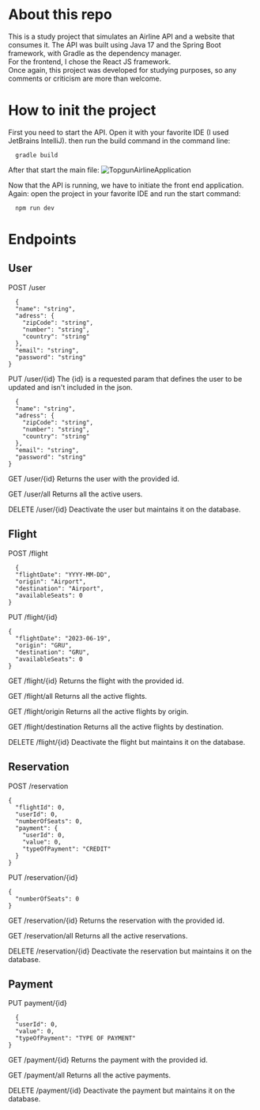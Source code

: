 ﻿# About this repo

This is a study project that simulates an Airline API and a website that consumes it. The API was built using Java 17 and the Spring Boot framework, with Gradle as the dependency manager.  
For the frontend, I chose the React JS framework.  
Once again, this project was developed for studying purposes, so any comments or criticism are more than welcome.  

# How to init the project

First you need to start the API. Open it with your favorite IDE (I used JetBrains IntelliJ). then run the build command in the command line:
```console
  gradle build
```

After that start the main file:
![TopgunAirlineApplication](https://freeimage.host/i/HPdYWFe)

Now that the API is running, we have to initiate the front end application.  
Again: open the project in your favorite IDE and run the start command:

```console
  npm run dev
```

# Endpoints

## User

POST /user
```console
  {
  "name": "string",
  "adress": {
    "zipCode": "string",
    "number": "string",
    "country": "string"
  },
  "email": "string",
  "password": "string"
}
```
PUT /user/{id}
The {id} is a requested param that defines the user to be updated and isn't included in the json. 
```console
  {
  "name": "string",
  "adress": {
    "zipCode": "string",
    "number": "string",
    "country": "string"
  },
  "email": "string",
  "password": "string"
}
```

GET /user/{id}
Returns the user with the provided id.

GET /user/all
Returns all the active users.

DELETE /user/{id}
Deactivate the user but maintains it on the database.

## Flight

POST /flight
```console
  {
  "flightDate": "YYYY-MM-DD",
  "origin": "Airport",
  "destination": "Airport",
  "availableSeats": 0
}
```

PUT /flight/{id}
```console
{
  "flightDate": "2023-06-19",
  "origin": "GRU",
  "destination": "GRU",
  "availableSeats": 0
}
```

GET /flight/{id}
Returns the flight with the provided id.

GET /flight/all
Returns all the active flights.

GET /flight/origin
Returns all the active flights by origin.

GET /flight/destination
Returns all the active flights by destination.

DELETE /flight/{id}
Deactivate the flight but maintains it on the database.

## Reservation

POST /reservation
```console
{
  "flightId": 0,
  "userId": 0,
  "numberOfSeats": 0,
  "payment": {
    "userId": 0,
    "value": 0,
    "typeOfPayment": "CREDIT"
  }
}
```

PUT /reservation/{id}
```console
{
  "numberOfSeats": 0
}
```

GET /reservation/{id} 
Returns the reservation with the provided id.

GET /reservation/all
Returns all the active reservations.

DELETE /reservation/{id}
Deactivate the reservation but maintains it on the database.

## Payment 

PUT payment/{id}

```console
  {
  "userId": 0,
  "value": 0,
  "typeOfPayment": "TYPE OF PAYMENT"
}
```

GET /payment/{id} 
Returns the payment with the provided id.

GET /payment/all
Returns all the active payments.

DELETE /payment/{id}
Deactivate the payment but maintains it on the database.
